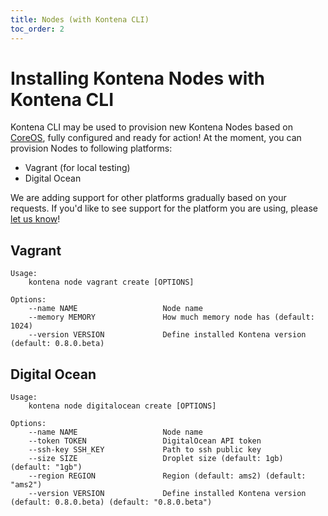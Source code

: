 ```yaml
---
title: Nodes (with Kontena CLI)
toc_order: 2
---
```


# Installing Kontena Nodes with Kontena CLI

Kontena CLI may be used to provision new Kontena Nodes based on [CoreOS](https://coreos.com/using-coreos/), fully configured and ready for action! At the moment, you can provision Nodes to following platforms:

* Vagrant (for local testing)
* Digital Ocean

We are adding support for other platforms gradually based on your requests. If you'd like to see support for the platform you are using, please [let us know](https://github.com/kontena/kontena/issues)!

## Vagrant

```
Usage:
    kontena node vagrant create [OPTIONS]

Options:
    --name NAME                   Node name
    --memory MEMORY               How much memory node has (default: 1024)
    --version VERSION             Define installed Kontena version (default: 0.8.0.beta)
```

## Digital Ocean

```
Usage:
    kontena node digitalocean create [OPTIONS]

Options:
    --name NAME                   Node name
    --token TOKEN                 DigitalOcean API token
    --ssh-key SSH_KEY             Path to ssh public key
    --size SIZE                   Droplet size (default: 1gb) (default: "1gb")
    --region REGION               Region (default: ams2) (default: "ams2")
    --version VERSION             Define installed Kontena version (default: 0.8.0.beta) (default: "0.8.0.beta")
```
